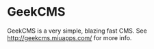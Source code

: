 # GeekCMS
GeekCMS is a very simple, blazing fast CMS. See http://geekcms.miuapps.com/ for more info.
